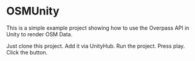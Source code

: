 # OSMUnity
This is a simple example project showing how to use the Overpass API in Unity to render 
OSM Data.

Just clone this project. Add it via UnityHub. Run the project. Press play. Click the button. 
